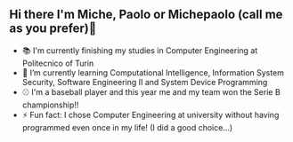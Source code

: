 ## Hi there I'm Miche, Paolo or Michepaolo (call me as you prefer)👋

<!--
**michepaolo/michepaolo** is a ✨ _special_ ✨ repository because its `README.md` (this file) appears on your GitHub profile.

Here are some ideas to get you started:

- 🔭 I’m currently working on ...
- 🌱 I’m currently learning ...
- 👯 I’m looking to collaborate on ...
- 🤔 I’m looking for help with ...
- 💬 Ask me about ...
- 📫 How to reach me: ...
- 😄 Pronouns: ...
- ⚡ Fun fact: ...
-->
 - 📚 I'm currently finishing my studies in Computer Engineering at Politecnico of Turin
 - 🌱 I’m currently learning Computational Intelligence, Information System Security, Software Engineering II and System Device Programming
 - ⚾ I'm a baseball player and this year me and my team won the Serie B championship!!
 - ⚡ Fun fact: I chose Computer Engineering at university without having programmed even once in my life! (I did a good choice...)
